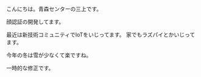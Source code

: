 こんにちは。青森センターの三上です。

顔認証の開発してます。

最近は新技術コミュニティでIoTをいじってます。
家でもラズパイとかいじってます。

今年の冬は雪が少なくて楽ですね。

一時的な修正です。